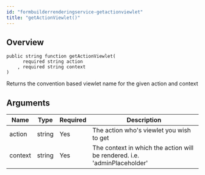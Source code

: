 ```yaml
---
id: "formbuilderrenderingservice-getactionviewlet"
title: "getActionViewlet()"
---
```



## Overview




```luceescript
public string function getActionViewlet(
      required string action 
    , required string context
)
```

Returns the convention based viewlet name
for the given action and context

## Arguments


<div class="table-responsive"><table class="table"><thead><tr><th>Name</th><th>Type</th><th>Required</th><th>Description</th></tr></thead><tbody><tr><td>action</td><td>string</td><td>Yes</td><td>The action who's viewlet you wish to get</td></tr><tr><td>context</td><td>string</td><td>Yes</td><td>The context in which the action will be rendered. i.e. 'adminPlaceholder'</td></tr></tbody></table></div>